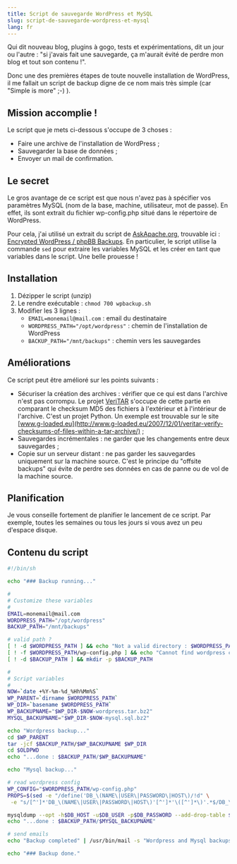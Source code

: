 ```yaml
---
title: Script de sauvegarde WordPress et MySQL
slug: script-de-sauvegarde-wordpress-et-mysql
lang: fr
---
```


Qui dit nouveau blog, plugins à gogo, tests et expérimentations, dit un jour ou l'autre : "si j'avais fait une sauvegarde, ça m'aurait évité de perdre mon blog et tout son contenu !".

Donc une des premières étapes de toute nouvelle installation de WordPress, il me fallait un script de backup digne de ce nom mais très simple (car "Simple is more" ;-) ).

## Mission accomplie !

Le script que je mets ci-dessous s'occupe de 3 choses :

- Faire une archive de l'installation de WordPress ;
- Sauvegarder la base de données ;
- Envoyer un mail de confirmation.

## Le secret

Le gros avantage de ce script est que nous n'avez pas à spécifier vos paramètres MySQL (nom de la base, machine, utilisateur, mot de passe). En effet, ils sont extrait du fichier wp-config.php situé dans le répertoire de WordPress.

Pour cela, j'ai utilisé un extrait du script de [AskApache.org](http://www.askapache.com), trouvable ici : [Encrypted WordPress / phpBB Backups](http://www.askapache.com/wordpress/encrypted-wordpress-site-backups.html). En particulier, le script utilise la commande `sed` pour extraire les variables MySQL et les créer en tant que variables dans le script. Une belle prouesse !

## Installation

1. Dézipper le script (unzip)
1. Le rendre exécutable : `chmod 700 wpbackup.sh`
1. Modifier les 3 lignes :
   - `EMAIL=monemail@mail.com` : email du destinataire
   - `WORDPRESS_PATH="/opt/wordpress"` : chemin de l'installation de WordPress
   - `BACKUP_PATH="/mnt/backups"` : chemin vers les sauvegardes

## Améliorations

Ce script peut être amélioré sur les points suivants :

- Sécuriser la création des archives : vérifier que ce qui est dans l'archive n'est pas corrompu. Le projet [VeriTAR](http://www.codetrax.org/projects/veritar) s'occupe de cette partie en comparant le checksum MD5 des fichiers à l'extérieur et à l'intérieur de l'archive. C'est un projet Python. Un exemple est trouvable sur le site [www.g-loaded.eu](http://www.g-loaded.eu/2007/12/01/veritar-verify-checksums-of-files-within-a-tar-archive/) ;
- Sauvegardes incrémentales : ne garder que les changements entre deux sauvegardes ;
- Copie sur un serveur distant : ne pas garder les sauvegardes uniquement sur la machine source. C'est le principe du "offsite backups" qui évite de perdre ses données en cas de panne ou de vol de la machine source.

## Planification

Je vous conseille fortement de planifier le lancement de ce script. Par exemple, toutes les semaines ou tous les jours si vous avez un peu d'espace disque.

## Contenu du script

```bash
#!/bin/sh

echo "### Backup running..."

#
# Customize these variables
#
EMAIL=monemail@mail.com
WORDPRESS_PATH="/opt/wordpress"
BACKUP_PATH="/mnt/backups"

# valid path ?
[ ! -d $WORDPRESS_PATH ] && echo "Not a valid directory : $WORDPRESS_PATH" && exit 1
[ ! -f $WORDPRESS_PATH/wp-config.php ] && echo "Cannot find wordpress config file 'wp-config.php'" && exit 1
[ ! -d $BACKUP_PATH ] && mkdir -p $BACKUP_PATH

#
# Script variables
#
NOW=`date +%Y-%m-%d_%Hh%Mm%S`
WP_PARENT=`dirname $WORDPRESS_PATH`
WP_DIR=`basename $WORDPRESS_PATH`
WP_BACKUPNAME="$WP_DIR-$NOW-wordpress.tar.bz2"
MYSQL_BACKUPNAME="$WP_DIR-$NOW-mysql.sql.bz2"

echo "Wordpress backup..."
cd $WP_PARENT
tar -jcf $BACKUP_PATH/$WP_BACKUPNAME $WP_DIR
cd $OLDPWD
echo "...done : $BACKUP_PATH/$WP_BACKUPNAME"

echo "Mysql backup..."

# read wordpress config
WP_CONFIG="$WORDPRESS_PATH/wp-config.php"
PROPS=$(sed -e "/define('DB_\(NAME\|USER\|PASSWORD\|HOST\)/!d" \
 -e "s/[^']*'DB_\(NAME\|USER\|PASSWORD\|HOST\)'[^']*'\([^']*\)'.*$/DB_\1='\2';/g" ${WP_CONFIG}) && eval $PROPS;

mysqldump --opt -h$DB_HOST -u$DB_USER -p$DB_PASSWORD --add-drop-table $DB_NAME | bzip2 -c9 > $BACKUP_PATH/$MYSQL_BACKUPNAME
echo "...done : $BACKUP_PATH/$MYSQL_BACKUPNAME"

# send emails
echo "Backup completed" | /usr/bin/mail -s "Wordpress and Mysql backups completed on `date`" $EMAIL

echo "### Backup done."
```
